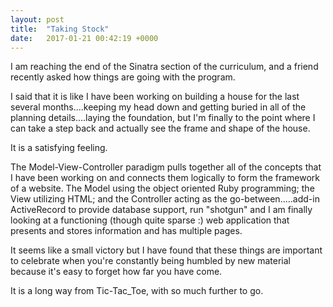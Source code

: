 ```yaml
---
layout: post
title:  "Taking Stock"
date:   2017-01-21 00:42:19 +0000
---
```



I am reaching the end of the Sinatra section of the curriculum, and a friend recently asked how things are going with the program.  

I said that it is like I have been working on building a house for the last several months....keeping my head down and getting buried in all of the planning details....laying the foundation, but I'm finally to the point where I can take a step back and actually see the frame and shape of the house.  

It is a satisfying feeling.  

The Model-View-Controller paradigm pulls together all of the concepts that I have been working on and connects them logically to form the framework of a website.  The Model using the object oriented Ruby programming; the View utilizing HTML; and the Controller acting as the go-between.....add-in ActiveRecord to provide database support, run "shotgun" and I am finally looking at a functioning (though quite sparse :) web application that presents and stores information and has multiple pages.  

It seems like a small victory but I have found that these things are important to celebrate when you're constantly being humbled by new material because it's easy to forget how far you have come.  

It is a long way from Tic-Tac_Toe, with so much further to go.
